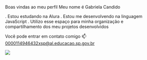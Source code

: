 Boas vindas ao meu perfil 
Meu nome é Gabriela Candido

. Estou estudando na Alura
. Estou me desenvolvendo na linguagem JavaScript
. Utilizo esse espaço para minha organização e compartilhamento dos meu projetos desenvolvidos

Você pode entrar em contato comigo 📫
0000114946432xsp@al.educacao.sp.gov.br

![](https://j.gifs.com/83A5lj.gif)


